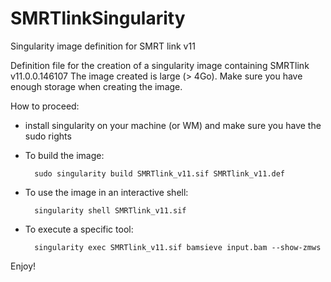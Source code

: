 # SMRTlinkSingularity
Singularity image definition for SMRT link v11

Definition file for the creation of a singularity image containing SMRTlink v11.0.0.146107
The image created is large (> 4Go). Make sure you have enough storage when creating the image.

How to proceed:

- install singularity on your machine (or WM) and make sure you have the sudo rights
- To build the image:

        sudo singularity build SMRTlink_v11.sif SMRTlink_v11.def

- To use the image in an interactive shell:

        singularity shell SMRTlink_v11.sif 

- To execute a specific tool:

        singularity exec SMRTlink_v11.sif bamsieve input.bam --show-zmws

Enjoy!
